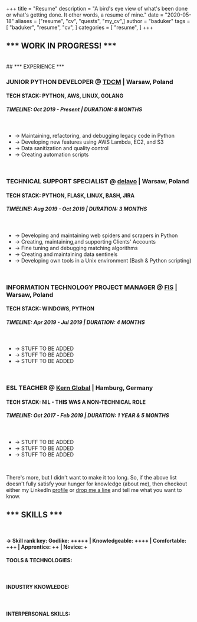 +++
title = "Resume"
description = "A bird's eye view of what's been done or what's getting done. It other words, a resume of mine."
date = "2020-05-18"
aliases = ["resume", "cv", "quests", "my_cv",]
author = "baduker"
tags = [
    "baduker",
    "resume",
    "cv",
]
categories = [
    "resume",
]
+++

## *** WORK IN PROGRESS! ***
<br />
## *** EXPERIENCE ***
<br />

### JUNIOR PYTHON DEVELOPER @ [TDCM](https://tdcm.io/) | Warsaw, Poland
#### TECH STACK: PYTHON, AWS, LINUX, GOLANG
##### TIMELINE: **0ct 2019 - Present | DURATION: 8 MONTHS**
<br />

- -> Maintaining, refactoring, and debugging legacy code in Python
- -> Developing new features using AWS Lambda, EC2, and S3
- -> Data sanitization and quality control
- -> Creating automation scripts

<br />

### TECHNICAL SUPPORT SPECIALIST @ [delavo](https://dealavo.com/en/) | Warsaw, Poland
#### TECH STACK: PYTHON, FLASK, LINUX, BASH, JIRA
##### TIMELINE: **Aug 2019 - Oct 2019 | DURATION: 3 MONTHS**
<br />

- -> Developing and maintaining web spiders and scrapers in Python
- -> Creating, maintaining,and supporting Clients' Accounts
- -> Fine tuning and debugging matching algorithms 
- -> Creating and maintaining data sentinels
- -> Developing own tools in a Unix environment (Bash & Python scripting)

<br />

### INFORMATION TECHNOLOGY PROJECT MANAGER @ [FIS](https://www.fisglobal.com/) | Warsaw, Poland
#### TECH STACK: WINDOWS, PYTHON
##### TIMELINE: **Apr 2019 - Jul 2019 | DURATION: 4 MONTHS**
<br />

- -> STUFF TO BE ADDED
- -> STUFF TO BE ADDED
- -> STUFF TO BE ADDED


<br />

### ESL TEACHER @ [Kern Global](https://www.e-kern.com/en/) | Hamburg, Germany
#### TECH STACK: NIL - THIS WAS A NON-TECHNICAL ROLE
##### TIMELINE: **Oct 2017 - Feb 2019 | DURATION: 1 YEAR & 5 MONTHS**
<br />

- -> STUFF TO BE ADDED
- -> STUFF TO BE ADDED
- -> STUFF TO BE ADDED


<br />

There's more, but I didn't want to make it too long. So, if the above list
doesn't fully satisfy your hunger for knowledge (about me), then checkout 
either my LinkedIn [profile](https://www.linkedin.com/in/maciekt/) or 
[drop me a line](/contact) and tell me what you want to know.


## *** SKILLS ***

<br />

**-> Skill rank key:
Godlike: +++++ | Knowledgeable: ++++ | Comfortable: +++ | Apprentice: ++ | Novice: +**
<br />

#### TOOLS & TECHNOLOGIES:
<br />


#### INDUSTRY KNOWLEDGE:
<br />


#### INTERPERSONAL SKILLS:
<br />
